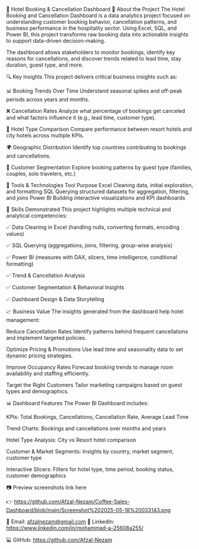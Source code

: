 🏨 Hotel Booking & Cancellation Dashboard
📌 About the Project
The Hotel Booking and Cancellation Dashboard is a data analytics project focused on understanding customer booking behavior, cancellation patterns, and business performance in the hospitality sector. Using Excel, SQL, and Power BI, this project transforms raw booking data into actionable insights to support data-driven decision-making.

The dashboard allows stakeholders to monitor bookings, identify key reasons for cancellations, and discover trends related to lead time, stay duration, guest type, and more.

🔍 Key Insights
This project delivers critical business insights such as:

📊 Booking Trends Over Time
Understand seasonal spikes and off-peak periods across years and months.

❌ Cancellation Rates
Analyze what percentage of bookings get canceled and what factors influence it (e.g., lead time, customer type).

🏨 Hotel Type Comparison
Compare performance between resort hotels and city hotels across multiple KPIs.

🌍 Geographic Distribution
Identify top countries contributing to bookings and cancellations.

👥 Customer Segmentation
Explore booking patterns by guest type (families, couples, solo travelers, etc.)

🧰 Tools & Technologies
Tool	Purpose
Excel	Cleaning data, initial exploration, and formatting
SQL	Querying structured datasets for aggregation, filtering, and joins
Power BI	Building interactive visualizations and KPI dashboards

🧠 Skills Demonstrated
This project highlights multiple technical and analytical competencies:

✅ Data Cleaning in Excel (handling nulls, converting formats, encoding values)

✅ SQL Querying (aggregations, joins, filtering, group-wise analysis)

✅ Power BI (measures with DAX, slicers, time intelligence, conditional formatting)

✅ Trend & Cancellation Analysis

✅ Customer Segmentation & Behavioral Insights

✅ Dashboard Design & Data Storytelling

📈 Business Value
The insights generated from the dashboard help hotel management:

Reduce Cancellation Rates
Identify patterns behind frequent cancellations and implement targeted policies.

Optimize Pricing & Promotions
Use lead time and seasonality data to set dynamic pricing strategies.

Improve Occupancy Rates
Forecast booking trends to manage room availability and staffing efficiently.

Target the Right Customers
Tailor marketing campaigns based on guest types and demographics.

📊 Dashboard Features
The Power BI Dashboard includes:

KPIs: Total Bookings, Cancellations, Cancellation Rate, Average Lead Time

Trend Charts: Bookings and cancellations over months and years

Hotel Type Analysis: City vs Resort hotel comparison

Customer & Market Segments: Insights by country, market segment, customer type

Interactive Slicers: Filters for hotel type, time period, booking status, customer demographics


📷 Preview
    screenshots link here

👉 https://github.com/Afzal-Nezam/Coffee-Sales-Dashboard/blob/main/Screenshot%202025-05-18%20033143.png




📧 Email: afzalnezam@gmail.com
💼 LinkedIn: https://www.linkedin.com/in/mohammad-a-25608a255/

💻 GitHub: https://github.com/Afzal-Nezam
